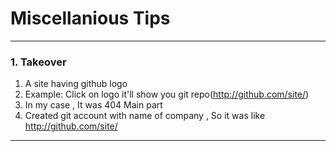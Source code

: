 # Miscellanious Tips
---

### 1. Takeover
1. A site having github logo
2. Example: Click on logo it'll show you git repo(http://github.com/site/)
3. In my case , It was 404
Main part
4. Created git account with name of company , So it was like
http://github.com/site/
---
